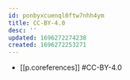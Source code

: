 ```yaml
---
id: ponbyxcuenql0ftw7nhh4ym
title: CC-BY-4.0
desc: ''
updated: 1696272274238
created: 1696272253271
---
```


- [[p.coreferences]] #CC-BY-4.0